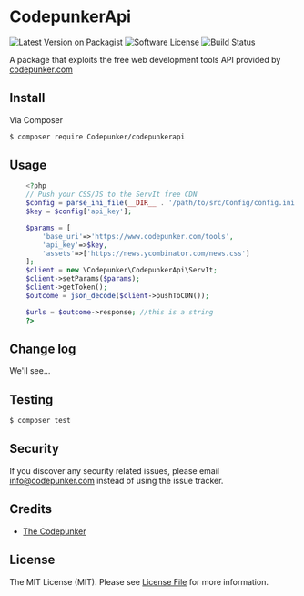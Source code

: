 # CodepunkerApi

[![Latest Version on Packagist][ico-version]][link-packagist]
[![Software License][ico-license]](LICENSE.md)
[![Build Status][ico-travis]][link-travis]

A package that exploits the free web development tools API provided by [codepunker.com](https://www.codepunker.com/tools)

## Install

Via Composer

``` bash
$ composer require Codepunker/codepunkerapi
```

## Usage

``` php
    <?php
    // Push your CSS/JS to the ServIt free CDN
    $config = parse_ini_file(__DIR__ . '/path/to/src/Config/config.ini');
    $key = $config['api_key'];

    $params = [
        'base_uri'=>'https://www.codepunker.com/tools',
        'api_key'=>$key,
        'assets'=>['https://news.ycombinator.com/news.css']
    ];
    $client = new \Codepunker\CodepunkerApi\ServIt;
    $client->setParams($params);
    $client->getToken();
    $outcome = json_decode($client->pushToCDN());

    $urls = $outcome->response; //this is a string
    ?>
```

## Change log

We'll see...

## Testing

``` bash
$ composer test
```

## Security

If you discover any security related issues, please email info@codepunker.com instead of using the issue tracker.

## Credits

- [The Codepunker](https://www.codepunker.com)

## License

The MIT License (MIT). Please see [License File](LICENSE.md) for more information.

[ico-version]: https://img.shields.io/packagist/v/the-codepunker/codepunker-api.svg?style=flat-square
[ico-license]: https://img.shields.io/badge/license-MIT-brightgreen.svg?style=flat-square
[ico-travis]: https://img.shields.io/travis/the-codepunker/codepunker-api/master.svg?style=flat-square

[link-packagist]: https://packagist.org/packages/the-codepunker/codepunker-api
[link-travis]: https://travis-ci.org/the-codepunker/codepunker-api
